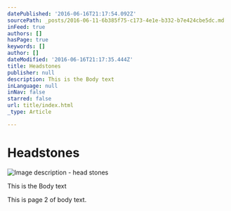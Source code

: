 ```yaml
---
datePublished: '2016-06-16T21:17:54.092Z'
sourcePath: _posts/2016-06-11-6b385f75-c173-4e1e-b332-b7e424cbe5dc.md
inFeed: true
authors: []
hasPage: true
keywords: []
author: []
dateModified: '2016-06-16T21:17:35.444Z'
title: Headstones
publisher: null
description: This is the Body text
inLanguage: null
inNav: false
starred: false
url: title/index.html
_type: Article

---
```

# Headstones
![Image description - head stones](https://the-grid-user-content.s3-us-west-2.amazonaws.com/292d0941-0478-45a7-a8a4-9fb685b0026f.jpg)

This is the Body text

This is page 2 of body text.